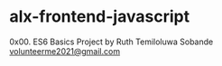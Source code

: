 # alx-frontend-javascript
0x00. ES6 Basics Project by Ruth Temiloluwa Sobande <volunteerme2021@gmail.com>
